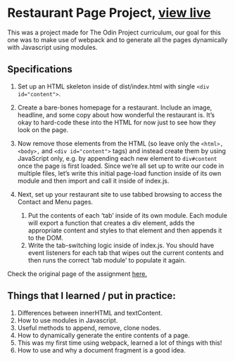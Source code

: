 # Restaurant Page Project, [view live](https://darkwool.github.io/restaurant-page/)

This was a project made for The Odin Project curriculum, our goal for this one was to make use of webpack and to generate all the pages dynamically with Javascript using modules.

## Specifications

1. Set up an HTML skeleton inside of dist/index.html with single `<div id="content">`.

1. Create a bare-bones homepage for a restaurant. Include an image, headline, and some copy about how wonderful the restaurant is. It’s okay to hard-code these into the HTML for now just to see how they look on the page.
1. Now remove those elements from the HTML (so leave only the `<html>, <body>,` and `<div id="content">` tags) and instead create them by using JavaScript only, e.g. by appending each new element to `div#content` once the page is first loaded. Since we’re all set up to write our code in multiple files, let’s write this initial page-load function inside of its own module and then import and call it inside of index.js.
1. Next, set up your restaurant site to use tabbed browsing to access the Contact and Menu pages.
    1. Put the contents of each ‘tab’ inside of its own module. Each module will export a function that creates a div element, adds the appropriate content and styles to that element and then appends it to the DOM.
    1. Write the tab-switching logic inside of index.js. You should have event listeners for each tab that wipes out the current contents and then runs the correct ‘tab module’ to populate it again.

Check the original page of the assignment [here.](https://www.theodinproject.com/paths/full-stack-javascript/courses/javascript/lessons/restaurant-page)

## Things that I learned / put in practice:

1. Differences between innerHTML and textContent.
1. How to use modules in Javascript.
1. Useful methods to append, remove, clone nodes.
1. How to dynamically generate the entire contents of a page.
1. This was my first time using webpack, learned a lot of things with this!
1. How to use and why a document fragment is a good idea.
